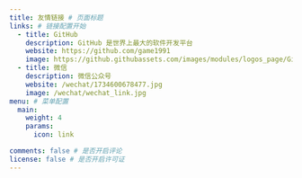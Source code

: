 ```yaml
---
title: 友情链接 # 页面标题
links: # 链接配置开始
  - title: GitHub
    description: GitHub 是世界上最大的软件开发平台
    website: https://github.com/game1991
    image: https://github.githubassets.com/images/modules/logos_page/GitHub-Mark.png
  - title: 微信
    description: 微信公众号
    website: /wechat/1734600678477.jpg
    image: /wechat/wechat_link.jpg
menu: # 菜单配置
  main:
    weight: 4
    params:
      icon: link

comments: false # 是否开启评论
license: false # 是否开启许可证
---
```


<!--
要使用此功能，请在 frontmatter 中添加 `links` 部分。

此页面的 frontmatter 示例：

```yaml
links:
  - title: GitHub
    description: GitHub 是世界上最大的软件开发平台
    website: https://github.com
    image: https://github.githubassets.com/images/modules/logos_page/GitHub-Mark.png
  - title: TypeScript
    description: TypeScript 是 JavaScript 的类型化超集，可以编译为普通的 JavaScript
    website: https://www.typescriptlang.org
    image: ts-logo-128.jpg
```

`image` 字段接受本地和外部图片。
-->
